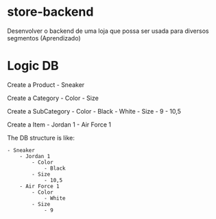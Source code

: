 # store-backend
Desenvolver o backend de uma loja que possa ser usada para diversos segmentos (Aprendizado)

# Logic DB

Create a Product
    - Sneaker

Create a Category
    - Color
    - Size

Create a SubCategory
    - Color
        - Black
        - White
    - Size
        - 9
        - 10,5

Create a Item
    - Jordan 1
    - Air Force 1

The DB structure is like:

    - Sneaker
        - Jordan 1
            - Color
                - Black
            - Size
                - 10,5
        - Air Force 1
            - Color
                - White
            - Size
                - 9
